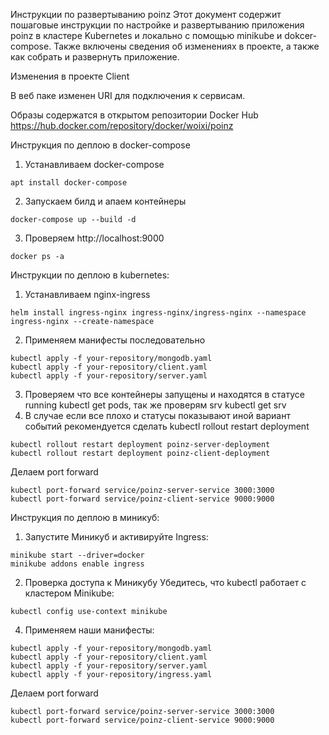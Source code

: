 Инструкции по развертыванию poinz Этот документ содержит пошаговые инструкции по настройке и развертыванию приложения poinz в кластере Kubernetes и локально с помощью minikube и dokcer-compose. Также включены сведения об изменениях в проекте, а также как собрать и развернуть приложение.

Изменения в проекте Client

В веб паке изменен URI для подключения к сервисам.

Образы содержатся в открытом репозитории Docker Hub
https://hub.docker.com/repository/docker/woixi/poinz

Инструкция по деплою в docker-compose
1. Устанавливаем docker-compose
```
apt install docker-compose
```
2. Запускаем билд и апаем контейнеры
```
docker-compose up --build -d
```
3. Проверяем http://localhost:9000
```
docker ps -a
```

Инструкции по деплою в kubernetes:
1. Устанавливаем nginx-ingress
```
helm install ingress-nginx ingress-nginx/ingress-nginx --namespace ingress-nginx --create-namespace
```
2. Применяем манифесты последовательно
```
kubectl apply -f your-repository/mongodb.yaml
kubectl apply -f your-repository/client.yaml
kubectl apply -f your-repository/server.yaml
```
3. Проверяем что все контейнеры запущены и находятся в статусе running kubectl get pods, так же проверям srv kubectl get srv
4. В случае если все плохо и статусы показывают иной вариант событий рекомендуется сделать kubectl rollout restart deployment
```
kubectl rollout restart deployment poinz-server-deployment
kubectl rollout restart deployment poinz-client-deployment
```
Делаем port forward
```
kubectl port-forward service/poinz-server-service 3000:3000
kubectl port-forward service/poinz-client-service 9000:9000
```

Инструкция по деплою в миникуб:

1. Запустите Миникуб и активируйте Ingress:
```
minikube start --driver=docker
minikube addons enable ingress
```
2. Проверка доступа к Миникубу
Убедитесь, что kubectl работает с кластером Minikube:
```
kubectl config use-context minikube
```
4. Применяем наши манифесты:
```
kubectl apply -f your-repository/mongodb.yaml
kubectl apply -f your-repository/client.yaml
kubectl apply -f your-repository/server.yaml
kubectl apply -f your-repository/ingress.yaml
```
Делаем port forward
```
kubectl port-forward service/poinz-server-service 3000:3000
kubectl port-forward service/poinz-client-service 9000:9000
```
